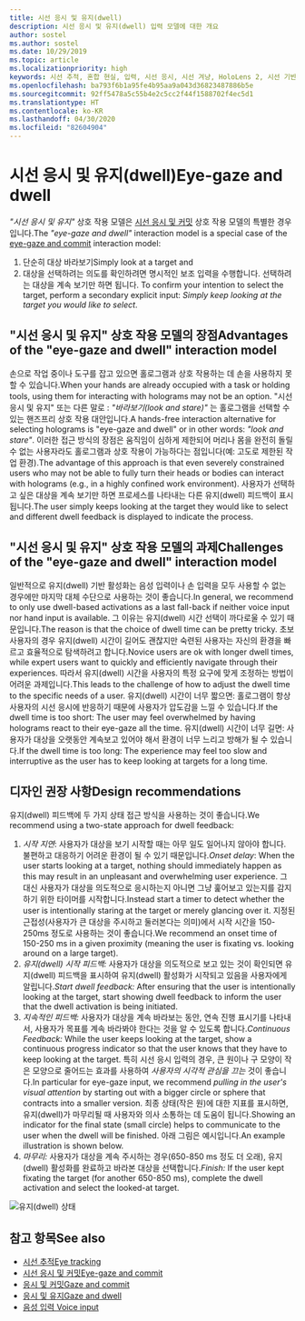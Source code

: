```yaml
---
title: 시선 응시 및 유지(dwell)
description: 시선 응시 및 유지(dwell) 입력 모델에 대한 개요
author: sostel
ms.author: sostel
ms.date: 10/29/2019
ms.topic: article
ms.localizationpriority: high
keywords: 시선 추적, 혼합 현실, 입력, 시선 응시, 시선 겨냥, HoloLens 2, 시선 기반 선택, 유지(dwell)
ms.openlocfilehash: ba793f6b1a95fe4b95aa9a043d36823487886b5e
ms.sourcegitcommit: 92ff5478a5c55b4e2c5cc2f44f1588702f4ec5d1
ms.translationtype: HT
ms.contentlocale: ko-KR
ms.lasthandoff: 04/30/2020
ms.locfileid: "82604904"
---
```

# <a name="eye-gaze-and-dwell"></a><span data-ttu-id="535b0-104">시선 응시 및 유지(dwell)</span><span class="sxs-lookup"><span data-stu-id="535b0-104">Eye-gaze and dwell</span></span>

<span data-ttu-id="535b0-105">_"시선 응시 및 유지"_ 상호 작용 모델은 [시선 응시 및 커밋](gaze-and-commit.md) 상호 작용 모델의 특별한 경우입니다.</span><span class="sxs-lookup"><span data-stu-id="535b0-105">The _"eye-gaze and dwell"_ interaction model is a special case of the [eye-gaze and commit](gaze-and-commit.md) interaction model:</span></span>
1. <span data-ttu-id="535b0-106">단순히 대상 바라보기</span><span class="sxs-lookup"><span data-stu-id="535b0-106">Simply look at a target and</span></span> 
2. <span data-ttu-id="535b0-107">대상을 선택하려는 의도를 확인하려면 명시적인 보조 입력을 수행합니다. 선택하려는 대상을 계속 보기만 하면 됩니다. </span><span class="sxs-lookup"><span data-stu-id="535b0-107">To confirm your intention to select the target, perform a secondary explicit input: _Simply keep looking at the target you would like to select_.</span></span>

## <a name="advantages-of-the-eye-gaze-and-dwell-interaction-model"></a><span data-ttu-id="535b0-108">"시선 응시 및 유지" 상호 작용 모델의 장점</span><span class="sxs-lookup"><span data-stu-id="535b0-108">Advantages of the "eye-gaze and dwell" interaction model</span></span> 
<span data-ttu-id="535b0-109">손으로 작업 중이나 도구를 잡고 있으면 홀로그램과 상호 작용하는 데 손을 사용하지 못할 수 있습니다.</span><span class="sxs-lookup"><span data-stu-id="535b0-109">When your hands are already occupied with a task or holding tools, using them for interacting with holograms may not be an option.</span></span>
<span data-ttu-id="535b0-110">"시선 응시 및 유지" 또는 다른 말로 : _"바라보기(look and stare)"_ 는 홀로그램을 선택할 수 있는 핸즈프리 상호 작용 대안입니다.</span><span class="sxs-lookup"><span data-stu-id="535b0-110">A hands-free interaction alternative for selecting holograms is "eye-gaze and dwell" or in other words: _"look and stare"_.</span></span> <span data-ttu-id="535b0-111">이러한 접근 방식의 장점은 움직임이 심하게 제한되어 머리나 몸을 완전히 돌릴 수 없는 사용자라도 홀로그램과 상호 작용이 가능하다는 점입니다(예: 고도로 제한된 작업 환경).</span><span class="sxs-lookup"><span data-stu-id="535b0-111">The advantage of this approach is that even severely constrained users who may not be able to fully turn their heads or bodies can interact with holograms (e.g., in a highly confined work environment).</span></span>
<span data-ttu-id="535b0-112">사용자가 선택하고 싶은 대상을 계속 보기만 하면 프로세스를 나타내는 다른 유지(dwell) 피드백이 표시됩니다.</span><span class="sxs-lookup"><span data-stu-id="535b0-112">The user simply keeps looking at the target they would like to select and different dwell feedback is displayed to indicate the process.</span></span>


## <a name="challenges-of-the-eye-gaze-and-dwell-interaction-model"></a><span data-ttu-id="535b0-113">"시선 응시 및 유지" 상호 작용 모델의 과제</span><span class="sxs-lookup"><span data-stu-id="535b0-113">Challenges of the "eye-gaze and dwell" interaction model</span></span>
<span data-ttu-id="535b0-114">일반적으로 유지(dwell) 기반 활성화는 음성 입력이나 손 입력을 모두 사용할 수 없는 경우에만 마지막 대체 수단으로 사용하는 것이 좋습니다.</span><span class="sxs-lookup"><span data-stu-id="535b0-114">In general, we  recommend to only use dwell-based activations as a last fall-back if neither voice input nor hand input is available.</span></span> <span data-ttu-id="535b0-115">그 이유는 유지(dwell) 시간 선택이 까다로울 수 있기 때문입니다.</span><span class="sxs-lookup"><span data-stu-id="535b0-115">The reason is that the choice of dwell time can be pretty tricky.</span></span> <span data-ttu-id="535b0-116">초보 사용자의 경우 유지(dwell) 시간이 길어도 괜찮지만 숙련된 사용자는 자신의 환경을 빠르고 효율적으로 탐색하려고 합니다.</span><span class="sxs-lookup"><span data-stu-id="535b0-116">Novice users are ok with longer dwell times, while expert users want to quickly and efficiently navigate through their experiences.</span></span> <span data-ttu-id="535b0-117">따라서 유지(dwell) 시간을 사용자의 특정 요구에 맞게 조정하는 방법이 어려운 과제입니다.</span><span class="sxs-lookup"><span data-stu-id="535b0-117">This leads to the challenge of how to adjust the dwell time to the specific needs of a user.</span></span>
<span data-ttu-id="535b0-118">유지(dwell) 시간이 너무 짧으면: 홀로그램이 항상 사용자의 시선 응시에 반응하기 때문에 사용자가 압도감을 느낄 수 있습니다.</span><span class="sxs-lookup"><span data-stu-id="535b0-118">If the dwell time is too short: The user may feel overwhelmed by having holograms react to their eye-gaze all the time.</span></span> <span data-ttu-id="535b0-119">유지(dwell) 시간이 너무 길면: 사용자가 대상을 오랫동안 계속보고 있어야 해서 환경이 너무 느리고 방해가 될 수 있습니다.</span><span class="sxs-lookup"><span data-stu-id="535b0-119">If the dwell time is too long: The experience may feel too slow and interruptive as the user has to keep looking at targets for a long time.</span></span>

## <a name="design-recommendations"></a><span data-ttu-id="535b0-120">디자인 권장 사항</span><span class="sxs-lookup"><span data-stu-id="535b0-120">Design recommendations</span></span>
<span data-ttu-id="535b0-121">유지(dwell) 피드백에 두 가지 상태 접근 방식을 사용하는 것이 좋습니다.</span><span class="sxs-lookup"><span data-stu-id="535b0-121">We recommend using a two-state approach for dwell feedback:</span></span>
1. <span data-ttu-id="535b0-122">*시작 지연*: 사용자가 대상을 보기 시작할 때는 아무 일도 일어나지 않아야 합니다. 불편하고 대응하기 어려운 환경이 될 수 있기 때문입니다.</span><span class="sxs-lookup"><span data-stu-id="535b0-122">*Onset delay*: When the user starts looking at a target, nothing should immediately happen as this may result in an unpleasant and overwhelming user experience.</span></span> <span data-ttu-id="535b0-123">그 대신 사용자가 대상을 의도적으로 응시하는지 아니면 그냥 훑어보고 있는지를 감지하기 위한 타이머를 시작합니다.</span><span class="sxs-lookup"><span data-stu-id="535b0-123">Instead start a timer to detect whether the user is intentionally staring at the target or merely glancing over it.</span></span>
<span data-ttu-id="535b0-124">지정된 근접성(사용자가 큰 대상을 주시하고 둘러본다는 의미)에서 시작 시간을 150-250ms 정도로 사용하는 것이 좋습니다.</span><span class="sxs-lookup"><span data-stu-id="535b0-124">We recommend an onset time of 150-250 ms in a given proximity (meaning the user is fixating vs. looking around on a large target).</span></span>  
2. <span data-ttu-id="535b0-125">*유지(dwell) 시작 피드백:* 사용자가 대상을 의도적으로 보고 있는 것이 확인되면 유지(dwell) 피드백을 표시하여 유지(dwell) 활성화가 시작되고 있음을 사용자에게 알립니다.</span><span class="sxs-lookup"><span data-stu-id="535b0-125">*Start dwell feedback:* After ensuring that the user is intentionally looking at the target, start showing dwell feedback to inform the user that the dwell activation is being initiated.</span></span> 
3. <span data-ttu-id="535b0-126">*지속적인 피드백:* 사용자가 대상을 계속 바라보는 동안, 연속 진행 표시기를 나타내서, 사용자가 목표를 계속 바라봐야 한다는 것을 알 수 있도록 합니다.</span><span class="sxs-lookup"><span data-stu-id="535b0-126">*Continuous Feedback:* While the user keeps looking at the target, show a continuous progress indicator so that the user knows that they have to keep looking at the target.</span></span> <span data-ttu-id="535b0-127">특히 시선 응시 입력의 경우, 큰 원이나 구 모양이 작은 모양으로 줄어드는 효과를 사용하여 _사용자의 시각적 관심을 끄는_ 것이 좋습니다.</span><span class="sxs-lookup"><span data-stu-id="535b0-127">In particular for eye-gaze input, we recommend _pulling in the user's visual attention_ by starting out with a bigger circle or sphere that contracts into a smaller version.</span></span> <span data-ttu-id="535b0-128">최종 상태(작은 원)에 대한 지표를 표시하면, 유지(dwell)가 마무리될 때 사용자와 의사 소통하는 데 도움이 됩니다.</span><span class="sxs-lookup"><span data-stu-id="535b0-128">Showing an indicator for the final state (small circle) helps to communicate to the user when the dwell will be finished.</span></span> <span data-ttu-id="535b0-129">아래 그림은 예시입니다.</span><span class="sxs-lookup"><span data-stu-id="535b0-129">An example illustration is shown below.</span></span> 
4. <span data-ttu-id="535b0-130">*마무리:* 사용자가 대상을 계속 주시하는 경우(650-850 ms 정도 더 오래), 유지(dwell) 활성화를 완료하고 바라본 대상을 선택합니다.</span><span class="sxs-lookup"><span data-stu-id="535b0-130">*Finish:* If the user kept fixating the target (for another 650-850 ms), complete the dwell activation and select the looked-at target.</span></span>

![유지(dwell) 상태](images/eyes_dwellstate_recommendation.png)<br>

## <a name="see-also"></a><span data-ttu-id="535b0-132">참고 항목</span><span class="sxs-lookup"><span data-stu-id="535b0-132">See also</span></span>
* [<span data-ttu-id="535b0-133">시선 추적</span><span class="sxs-lookup"><span data-stu-id="535b0-133">Eye tracking</span></span>](eye-tracking.md)
* [<span data-ttu-id="535b0-134">시선 응시 및 커밋</span><span class="sxs-lookup"><span data-stu-id="535b0-134">Eye-gaze and commit</span></span>](gaze-and-commit-eyes.md)
* [<span data-ttu-id="535b0-135">응시 및 커밋</span><span class="sxs-lookup"><span data-stu-id="535b0-135">Gaze and commit</span></span>](gaze-and-commit.md)
* [<span data-ttu-id="535b0-136">응시 및 유지</span><span class="sxs-lookup"><span data-stu-id="535b0-136">Gaze and dwell</span></span>](gaze-and-dwell.md)
* [<span data-ttu-id="535b0-137">음성 입력 </span><span class="sxs-lookup"><span data-stu-id="535b0-137">Voice input</span></span>](voice-design.md)
